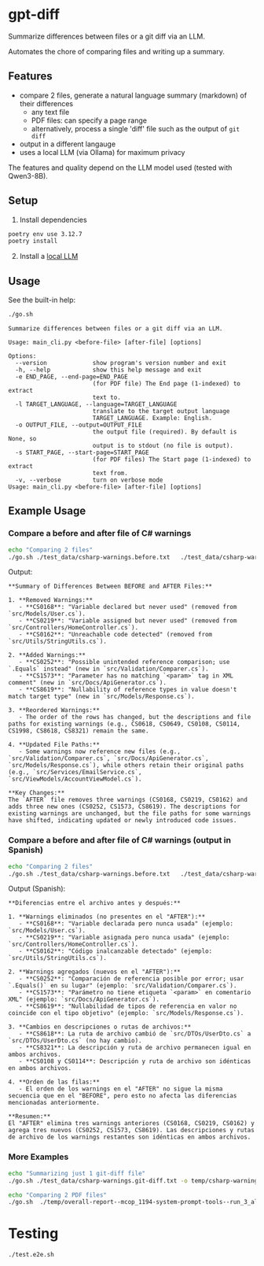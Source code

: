 # gpt-diff

Summarize differences between files or a git diff via an LLM.

Automates the chore of comparing files and writing up a summary.

## Features

- compare 2 files, generate a natural language summary (markdown) of their differences
  - any text file
  - PDF files: can specify a page range
  - alternatively, process a single 'diff' file such as the output of `git diff`
- output in a different langauge
- uses a local LLM (via Ollama) for maximum privacy

The features and quality depend on the LLM model used (tested with Qwen3-8B).

## Setup

1. Install dependencies

```bash
poetry env use 3.12.7
poetry install
```

2. Install a [local LLM](./local_llm/README.md)

## Usage

See the built-in help:

```bash
./go.sh
```

```
Summarize differences between files or a git diff via an LLM.

Usage: main_cli.py <before-file> [after-file] [options]

Options:
  --version             show program's version number and exit
  -h, --help            show this help message and exit
  -e END_PAGE, --end-page=END_PAGE
                        (for PDF file) The End page (1-indexed) to extract
                        text to.
  -l TARGET_LANGUAGE, --language=TARGET_LANGUAGE
                        translate to the target output language
                        TARGET_LANGUAGE. Example: English.
  -o OUTPUT_FILE, --output=OUTPUT_FILE
                        the output file (required). By default is None, so
                        output is to stdout (no file is output).
  -s START_PAGE, --start-page=START_PAGE
                        (for PDF files) The Start page (1-indexed) to extract
                        text from.
  -v, --verbose         turn on verbose mode
Usage: main_cli.py <before-file> [after-file] [options]
```

## Example Usage

### Compare a before and after file of C# warnings

```bash
echo "Comparing 2 files"
./go.sh ./test_data/csharp-warnings.before.txt   ./test_data/csharp-warnings.after.txt -o temp/csharp-warnings.txt
```

Output:

```
**Summary of Differences Between BEFORE and AFTER Files:**

1. **Removed Warnings:**
   - **CS0168**: "Variable declared but never used" (removed from `src/Models/User.cs`).
   - **CS0219**: "Variable assigned but never used" (removed from `src/Controllers/HomeController.cs`).
   - **CS0162**: "Unreachable code detected" (removed from `src/Utils/StringUtils.cs`).

2. **Added Warnings:**
   - **CS0252**: "Possible unintended reference comparison; use `.Equals` instead" (new in `src/Validation/Comparer.cs`).
   - **CS1573**: "Parameter has no matching `<param>` tag in XML comment" (new in `src/Docs/ApiGenerator.cs`).
   - **CS8619**: "Nullability of reference types in value doesn't match target type" (new in `src/Models/Response.cs`).

3. **Reordered Warnings:**
   - The order of the rows has changed, but the descriptions and file paths for existing warnings (e.g., CS0618, CS0649, CS0108, CS0114, CS1998, CS8618, CS8321) remain the same.

4. **Updated File Paths:**
   - Some warnings now reference new files (e.g., `src/Validation/Comparer.cs`, `src/Docs/ApiGenerator.cs`, `src/Models/Response.cs`), while others retain their original paths (e.g., `src/Services/EmailService.cs`, `src/ViewModels/AccountViewModel.cs`).

**Key Changes:**
The `AFTER` file removes three warnings (CS0168, CS0219, CS0162) and adds three new ones (CS0252, CS1573, CS8619). The descriptions for existing warnings are unchanged, but the file paths for some warnings have shifted, indicating updated or newly introduced code issues.
```

### Compare a before and after file of C# warnings (output in Spanish)

```bash
echo "Comparing 2 files"
./go.sh ./test_data/csharp-warnings.before.txt   ./test_data/csharp-warnings.after.txt -o temp/csharp-warnings.txt -l Spanish
```

Output (Spanish):

```
**Diferencias entre el archivo antes y después:**

1. **Warnings eliminados (no presentes en el "AFTER"):**
   - **CS0168**: "Variable declarada pero nunca usada" (ejemplo: `src/Models/User.cs`).
   - **CS0219**: "Variable asignada pero nunca usada" (ejemplo: `src/Controllers/HomeController.cs`).
   - **CS0162**: "Código inalcanzable detectado" (ejemplo: `src/Utils/StringUtils.cs`).

2. **Warnings agregados (nuevos en el "AFTER"):**
   - **CS0252**: "Comparación de referencia posible por error; usar `.Equals()` en su lugar" (ejemplo: `src/Validation/Comparer.cs`).
   - **CS1573**: "Parámetro no tiene etiqueta `<param>` en comentario XML" (ejemplo: `src/Docs/ApiGenerator.cs`).
   - **CS8619**: "Nullabilidad de tipos de referencia en valor no coincide con el tipo objetivo" (ejemplo: `src/Models/Response.cs`).

3. **Cambios en descripciones o rutas de archivos:**
   - **CS8618**: La ruta de archivo cambió de `src/DTOs/UserDto.cs` a `src/DTOs/UserDto.cs` (no hay cambio).
   - **CS8321**: La descripción y ruta de archivo permanecen igual en ambos archivos.
   - **CS0108 y CS0114**: Descripción y ruta de archivo son idénticas en ambos archivos.

4. **Orden de las filas:**
   - El orden de los warnings en el "AFTER" no sigue la misma secuencia que en el "BEFORE", pero esto no afecta las diferencias mencionadas anteriormente.

**Resumen:**
El "AFTER" elimina tres warnings anteriores (CS0168, CS0219, CS0162) y agrega tres nuevos (CS0252, CS1573, CS8619). Las descripciones y rutas de archivo de los warnings restantes son idénticas en ambos archivos.
```

### More Examples

```bash
echo "Summarizing just 1 git-diff file"
./go.sh ./test_data/csharp-warnings.git-diff.txt -o temp/csharp-warnings.git-diff.txt

echo "Comparing 2 PDF files"
./go.sh  ./temp/overall-report--mcop_1194-system-prompt-tools--run_3_all_after_sean.pdf   ./temp/baseline--overall-report--mcop_1194-system-prompt-tools--run_4_sean_new_baseline.pdf   -o temp/overall-then-baseline.txt  --start-page 1 --end-page 2
```

# Testing

```bash
./test.e2e.sh
```
